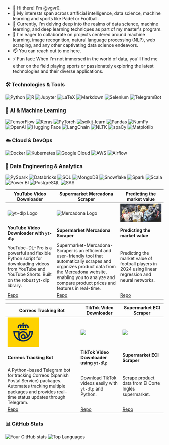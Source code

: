 - 👋 Hi there! I'm @vgvr0.
- 👀 My interests span across artificial intelligence, data science, machine learning and sports like Padel or Football.
- 🌱 Currently, I'm delving deep into the realms of data science, machine learning, and deep learning techniques as part of my master's program.
- 💞️ I'm eager to collaborate on projects centered around machine learning, image recognition, natural language processing (NLP), web scraping, and any other captivating data science endeavors.
- 📫 You can reach out to me here.
- ⚡ Fun fact: When I'm not immersed in the world of data, you'll find me either on the field playing sports or passionately exploring the latest technologies and their diverse applications.

### 🛠️ Technologies & Tools

![Python](https://img.shields.io/badge/Python-3776AB?style=for-the-badge&logo=python&logoColor=white)
![R](https://img.shields.io/badge/R-276DC3?style=for-the-badge&logo=r&logoColor=white)
![Jupyter](https://img.shields.io/badge/Made%20with-Jupyter-orange?style=for-the-badge&logo=Jupyter)
![LaTeX](https://img.shields.io/badge/LaTeX-20B2AA?style=for-the-badge&logo=LaTeX&logoColor=white)
![Markdown](https://img.shields.io/badge/Markdown-000000?style=for-the-badge&logo=Markdown&logoColor=white)
![Selenium](https://img.shields.io/badge/Selenium-43B02A?style=for-the-badge&logo=selenium&logoColor=white)
![TelegramBot](https://img.shields.io/badge/Telegram_Bot-2CA5E0?style=for-the-badge&logo=telegram&logoColor=white)

### 🧠 AI & Machine Learning
![TensorFlow](https://img.shields.io/badge/TensorFlow-FF6F00?style=for-the-badge&logo=tensorflow&logoColor=white)
![Keras](https://img.shields.io/badge/Keras-D00000?style=for-the-badge&logo=keras&logoColor=white)
![PyTorch](https://img.shields.io/badge/PyTorch-%23EE4C2C.svg?style=for-the-badge&logo=PyTorch&logoColor=white)
![scikit-learn](https://img.shields.io/badge/scikit--learn-%23F7931E.svg?style=for-the-badge&logo=scikit-learn&logoColor=white)
![Pandas](https://img.shields.io/badge/pandas-%23150458.svg?style=for-the-badge&logo=pandas&logoColor=white)
![NumPy](https://img.shields.io/badge/numpy-%23013243.svg?style=for-the-badge&logo=numpy&logoColor=white)
![OpenAI](https://img.shields.io/badge/OpenAI-412991.svg?style=for-the-badge&logo=OpenAI&logoColor=white)
![Hugging Face](https://img.shields.io/badge/Hugging%20Face-FFD21E.svg?style=for-the-badge&logo=HuggingFace&logoColor=black)
![LangChain](https://img.shields.io/badge/LangChain-3178C6?style=for-the-badge&logo=chainlink&logoColor=white)
![NLTK](https://img.shields.io/badge/NLTK-154F5B?style=for-the-badge&logo=python&logoColor=white)
![spaCy](https://img.shields.io/badge/spaCy-09A3D5?style=for-the-badge&logo=spacy&logoColor=white)
![Matplotlib](https://img.shields.io/badge/Matplotlib-%23ffffff.svg?style=for-the-badge&logo=Matplotlib&logoColor=black)

### ☁️ Cloud & DevOps
![Docker](https://img.shields.io/badge/Docker-2496ED?style=for-the-badge&logo=docker&logoColor=white)
![Kubernetes](https://img.shields.io/badge/Kubernetes-326CE5?style=for-the-badge&logo=kubernetes&logoColor=white)
![Google Cloud](https://img.shields.io/badge/Google_Cloud-1384F3?style=for-the-badge&logo=google-cloud&logoColor=white)
![AWS](https://img.shields.io/badge/Amazon_Web_Services-232F32?style=for-the-badge&logo=AmazonAWS&logoColor=white)
![Airflow](https://img.shields.io/badge/Airflow-017CEE?style=for-the-badge&logo=Apache%20Airflow&logoColor=white)

### 💾 Data Engineering & Analytics
![PySpark](https://img.shields.io/badge/PySpark-E25A1C?style=for-the-badge&logo=apache-spark&logoColor=white)
![Databricks](https://img.shields.io/badge/Databricks-FF3621?style=for-the-badge&logo=Databricks&logoColor=white)
![SQL](https://img.shields.io/badge/Microsoft%20SQL%20Server-CC2927?logo=microsoftsqlserver&logoColor=fff&style=for-the-badge)
![MongoDB](https://img.shields.io/badge/-MongoDB-4DB33D?logo=mongodb&logoColor=FFFFFF&style=for-the-badge)
![Snowflake](https://img.shields.io/badge/Snowflake-29B5E8?style=for-the-badge&logo=Snowflake&logoColor=white)
![Spark](https://img.shields.io/badge/Apache%20Spark-E25A1C?style=for-the-badge&logo=Apache%20Spark&logoColor=white)
![Scala](https://img.shields.io/badge/Scala-DC322F?style=for-the-badge&logo=scala&logoColor=white)
![Power BI](https://img.shields.io/badge/Power%20BI-F2C811?style=for-the-badge&logo=Power%20BI&logoColor=black)
![PostgreSQL](https://img.shields.io/badge/PostgreSQL-336791?style=for-the-badge&logo=postgresql&logoColor=white)
![SAS](https://img.shields.io/badge/SAS-1C7BA5?style=for-the-badge&logo=sas&logoColor=white)


| YouTube Video Downloader | Supermarket Mercadona Scraper | Predicting the market value |
|------------|------------|------------|
| ![yt-dlp Logo](https://brandemia.org/contenido/subidas/2017/10/logo_youtube-1-960x640.jpg) | ![Mercadona Logo](https://edicomgroup.es/dam/jcr:1d5f0f0a-a59b-46a0-88e9-3f653ba3fc3c/mercadona_integration.png) | ![Top Value Logo](https://github.com/vgvr0/Market_value_football_players_24/raw/main/Top_2024.jpg) |
| **YouTube Video Downloader with `yt-dlp`** | **Supermarket Mercadona Scraper** | **Predicting the market value** |
| YouTube-DL-Pro is a powerful and flexible Python script for downloading videos from YouTube and YouTube Shorts. Built on the robust yt-dlp library. | Supermarket-Mercadona-Scraper is an efficient and user-friendly tool that automatically scrapes and organizes product data from the Mercadona website, enabling you to analyze and compare product prices and features in real-time. | Predicting the market value of football players in 2024 using linear regression and neural networks. |
| [Repo](https://github.com/vgvr0/YouTube-DL-Pro-Advanced-YouTube-Video-Downloader) | [Repo](https://github.com/vgvr0/supermarket-mercadona-scraper) | [Repo](https://github.com/vgvr0/Market_value_football_players_24) |

| Correos Tracking Bot | TikTok Video Downloader  | Supermarket ECI Scraper |
|------------|------------|------------|
| <img src="https://github.com/vgvr0/correos-tracking-bot/blob/main/images/CorreosLogo.png" width="100"> | <img src="https://github.com/vgvr0/TikTok-Video-Downloader-using-Python-and-yt-dlp/raw/main/LogoTikTok.png" width="100"> | <img src="https://www.marcasrenombradas.com/wp-content/uploads/2011/08/elcorteingles.jpg" width="100"> |
| **Correos Tracking Bot** | **TikTok Video Downloader using `yt-dlp`** | **Supermarket ECI Scraper** |
| A Python-based Telegram bot for tracking Correos (Spanish Postal Service) packages. Automates tracking multiple packages and provides real-time status updates through Telegram. | Download TikTok videos easily with `yt-dlp` and Python. | Scrape product data from El Corte Inglés supermarket. |
| [Repo](https://github.com/vgvr0/correos-tracking-bot) | [Repo](https://github.com/vgvr0/TikTok-Video-Downloader-using-Python-and-yt-dlp) | [Repo](https://github.com/vgvr0/el-corte-ingles-supermarket-scraper) |



### 📊 GitHub Stats
![Your GitHub stats](https://github-readme-stats.vercel.app/api?username=vgvr0&show_icons=true&theme=dracula)
![Top Languages](https://github-readme-stats.vercel.app/api/top-langs/?username=vgvr0&layout=compact&theme=dracula)

<!---

- 👋 Hi there! I'm @vgvr0.
- 👀 My interests span across artificial intelligence, data science, machine learning and sports like Padel or Football.
- 🌱 Currently, I'm delving deep into the realms of data science, machine learning, and deep learning techniques as part of my master's program.
- 💞️ I'm eager to collaborate on projects centered around machine learning, image recognition, natural language processing (NLP), web scraping, and any other captivating data science endeavors.
- 📫 You can reach out to me here.
- ⚡ Fun fact: When I'm not immersed in the world of data, you'll find me either on the field playing sports or passionately exploring the latest technologies and their diverse applications.

![Python](https://img.shields.io/badge/Python-3776AB?style=for-the-badge&logo=python&logoColor=white)
![R](https://img.shields.io/badge/R-276DC3?style=for-the-badge&logo=r&logoColor=white)
![Jupyter](https://img.shields.io/badge/Made%20with-Jupyter-orange?style=for-the-badge&logo=Jupyter)
![LaTeX](https://img.shields.io/badge/LaTeX-20B2AA?style=for-the-badge&logo=LaTeX&logoColor=white)
![Markdown](https://img.shields.io/badge/Markdown-000000?style=for-the-badge&logo=Markdown&logoColor=white)
![TensorFlow](https://img.shields.io/badge/TensorFlow-FF6F00?style=for-the-badge&logo=tensorflow&logoColor=white)
![Keras](https://img.shields.io/badge/Keras-D00000?style=for-the-badge&logo=keras&logoColor=white)
![Selenium](https://img.shields.io/badge/Selenium-43B02A?style=for-the-badge&logo=selenium&logoColor=white)
![TelegramBot](https://img.shields.io/badge/Telegram_Bot-2CA5E0?style=for-the-badge&logo=telegram&logoColor=white)
![Docker](https://img.shields.io/badge/Docker-2496ED?style=for-the-badge&logo=docker&logoColor=white)
![Kubernetes](https://img.shields.io/badge/Kubernetes-326CE5?style=for-the-badge&logo=kubernetes&logoColor=white)
![Google Cloud](https://img.shields.io/badge/Google_Cloud-1384F3?style=for-the-badge&logo=google-cloud&logoColor=white)
![PySpark](https://img.shields.io/badge/PySpark-E25A1C?style=for-the-badge&logo=apache-spark&logoColor=white)
![AWS](https://img.shields.io/badge/Amazon_Web_Services-232F32?style=for-the-badge&logo=AmazonAWS&logoColor=white)
![Airflow](https://img.shields.io/badge/Airflow-017CEE?style=for-the-badge&logo=Apache%20Airflow&logoColor=white)
![Databricks](https://img.shields.io/badge/Databricks-FF3621?style=for-the-badge&logo=Databricks&logoColor=white)
![SQL](https://img.shields.io/badge/Microsoft%20SQL%20Server-CC2927?logo=microsoftsqlserver&logoColor=fff&style=for-the-badge)
![MongoDB](https://img.shields.io/badge/-MongoDB-4DB33D?logo=mongodb&logoColor=FFFFFF&style=for-the-badge)
![Snowflake](https://img.shields.io/badge/Snowflake-29B5E8?style=for-the-badge&logo=Snowflake&logoColor=white)
![Spark](https://img.shields.io/badge/Apache%20Spark-E25A1C?style=for-the-badge&logo=Apache%20Spark&logoColor=white)
![Scala](https://img.shields.io/badge/Scala-DC322F?style=for-the-badge&logo=scala&logoColor=white)
![Power BI](https://img.shields.io/badge/Power%20BI-F2C811?style=for-the-badge&logo=Power%20BI&logoColor=black)
![PostgreSQL](https://img.shields.io/badge/PostgreSQL-336791?style=for-the-badge&logo=postgresql&logoColor=white)
![SAS](https://img.shields.io/badge/SAS-1C7BA5?style=for-the-badge&logo=sas&logoColor=white)

| YouTube Video Downloader | Supermarket Mercadona Scraper | Predicting the market value |
|------------|------------|------------|
| ![yt-dlp Logo](https://brandemia.org/contenido/subidas/2017/10/logo_youtube-1-960x640.jpg) | ![Mercadona Logo](https://edicomgroup.es/dam/jcr:1d5f0f0a-a59b-46a0-88e9-3f653ba3fc3c/mercadona_integration.png) | ![Top Value Logo](https://github.com/vgvr0/Market_value_football_players_24/raw/main/Top_2024.jpg) |
| **YouTube Video Downloader with `yt-dlp`** | **Supermarket Mercadona Scraper** | **Predicting the market value** |
| YouTube-DL-Pro is a powerful and flexible Python script for downloading videos from YouTube and YouTube Shorts. Built on the robust yt-dlp library. | Supermarket-Mercadona-Scraper is an efficient and user-friendly tool that automatically scrapes and organizes product data from the Mercadona website, enabling you to analyze and compare product prices and features in real-time. | Predicting the market value of football players in 2024 using linear regression and neural networks. |
| [Repo](https://github.com/vgvr0/YouTube-DL-Pro-Advanced-YouTube-Video-Downloader) | [Repo](https://github.com/vgvr0/supermarket-mercadona-scraper) | [Repo](https://github.com/vgvr0/Market_value_football_players_24) |

| TikTok Video Downloader  | Supermarket ECI Scraper | SQL Complete Referenced |
|------------|------------|------------|
| ![yt-dlp Logo](https://github.com/vgvr0/TikTok-Video-Downloader-using-Python-and-yt-dlp/raw/main/LogoTikTok.png) | ![El Corte Ingles Logo](https://www.marcasrenombradas.com/wp-content/uploads/2011/08/elcorteingles.jpg) | ![Top Value Logo](https://www.stonebranch.com/integration-hub/media/3c/64/66/1636642258/Stonebranch_SQL_Vendor_Product_Logo.svg) |
| **TikTok Video Downloader using `yt-dlp`** | **Supermarket ECI Scraper** | **Predicting the market value** |
| A Python script for downloading TikTok videos using the yt-dlp library. Easily download your favorite TikTok videos and save them to your specified directory. | A web scraping various from an online supermarket (elcorteingles.es) and saving product details into a CSV file | Examples of the main categories of SQL functions, including aggregation functions... |
| [Repo](https://github.com/vgvr0/TikTok-Video-Downloader-using-Python-and-yt-dlp) | [Repo](https://github.com/vgvr0/el-corte-ingles-supermarket-scraper) | [Repo](https://github.com/vgvr0/SQL-Complete-Reference-Basic-Intermediate-Advanced) |


## Proyectos Destacados

### Proyecto 1: Descargador de Videos de YouTube
![yt-dlp Logo](https://brandemia.org/contenido/subidas/2017/10/logo_youtube-1-960x640.jpg)

- **Descripción**: Un script en Python para descargar videos de YouTube utilizando `yt-dlp`.
- **Tecnologías**: Python, yt-dlp
- **Repositorio**: [Enlace al repositorio](https://github.com/vgvr0/YouTube-DL-Pro-Advanced-YouTube-Video-Downloader)

### Proyecto 2: Análisis de Datos con Pandas
![Python Logo](https://upload.wikimedia.org/wikipedia/commons/c/c3/Python-logo-notext.svg)

- **Descripción**: Un proyecto de análisis de datos utilizando la biblioteca Pandas en Python.
- **Tecnologías**: Python, Pandas
- **Repositorio**: [Enlace al repositorio](https://github.com/tu-usuario/proyecto2)
- 

![Cover](https://media.licdn.com/dms/image/C5612AQFxPhDAkRB9wA/article-cover_image-shrink_600_2000/0/1520150575249?e=2147483647&v=beta&t=vmpdAjcQCKw2q7U307GrfkP_Xi2r_T97Dxk8MnqM_tE)
vgvr0/vgvr0 is a ✨ special ✨ repository because its `README.md` (this file) appears on your GitHub profile.
You can click the Preview link to take a look at your changes.
😄 Pronouns: He/Him
- 👋 Hi, I’m @vgvr0
- 👀 I’m interested in artificial intelligence, sports like Padel or Football, data science, and machine learning.
- 🌱 I’m currently learning about data science, machine learning, and deep learning techniques as part of my master's program.
- 💞️ I’m looking to collaborate on projects related to machine learning, image recognition, natural language processing (NLP), web scraping, and any other interesting data science projects.
- 📫 How to reach me: You can contact me via email at [insert your email address here].
- ⚡ Fun fact: I'm a huge fan of both playing and watching sports, and I love exploring new technologies and their applications in various fields.
--->
